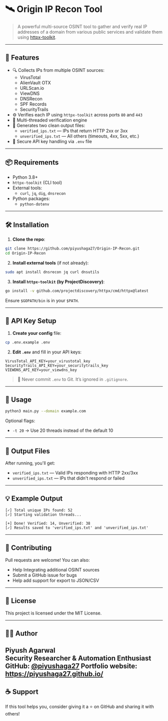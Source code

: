 # 🛰️ Origin IP Recon Tool

> A powerful multi-source OSINT tool to gather and verify real IP addresses of a domain from various public services and validate them using [httpx-toolkit](https://github.com/projectdiscovery/httpx).

---

## 📌 Features

- 🔍 Collects IPs from multiple OSINT sources:
  - VirusTotal
  - AlienVault OTX
  - URLScan.io
  - ViewDNS
  - DNSRecon
  - SPF Records
  - SecurityTrails
- ⚙️ Verifies each IP using `httpx-toolkit` across ports `80` and `443`
- 🧵 Multi-threaded verification engine
- 📄 Generates two clean output files:
  - `verified_ips.txt` — IPs that return HTTP 2xx or 3xx
  - `unverified_ips.txt` — All others (timeouts, 4xx, 5xx, etc.)
- 🔐 Secure API key handling via `.env` file

---

## 📦 Requirements

- Python 3.8+
- `httpx-toolkit` (CLI tool)
- External tools:
  - `curl`, `jq`, `dig`, `dnsrecon`
- Python packages:
  - `python-dotenv`

---

## 🛠️ Installation

1. **Clone the repo**:

```bash
git clone https://github.com/piyushaga27/Origin-IP-Recon.git
cd Origin-IP-Recon
```

2. **Install external tools** (if not already):

```bash
sudo apt install dnsrecon jq curl dnsutils
```

3. **Install `httpx-toolkit` (by ProjectDiscovery)**:

```bash
go install -v github.com/projectdiscovery/httpx/cmd/httpx@latest
```

Ensure `$GOPATH/bin` is in your `$PATH`.

---

## 🔐 API Key Setup

1. **Create your config** file:

```bash
cp .env.example .env
```

2. **Edit `.env`** and fill in your API keys:

```env
VirusTotal_API_KEY=your_virustotal_key
SecurityTrails_API_KEY=your_securitytrails_key
VIEWDNS_API_KEY=your_viewdns_key
```

> 🚫 Never commit `.env` to Git. It’s ignored in `.gitignore`.

---

## 🚀 Usage

```bash
python3 main.py --domain example.com
```

Optional flags:
- `-t 20` → Use 20 threads instead of the default 10

---

## 📂 Output Files

After running, you'll get:

- `verified_ips.txt` — Valid IPs responding with HTTP 2xx/3xx
- `unverified_ips.txt` — IPs that didn't respond or failed

---

## 💡 Example Output

```
[✓] Total unique IPs found: 52
[✓] Starting validation threads...

[+] Done! Verified: 14, Unverified: 38
[✓] Results saved to 'verified_ips.txt' and 'unverified_ips.txt'
```

---

## 🤝 Contributing

Pull requests are welcome! You can also:
- Help Integrating additional OSINT sources
- Submit a GitHub issue for bugs
- Help add support for export to JSON/CSV

---

## 📄 License

This project is licensed under the MIT License.

---

## 🙋‍♂️ Author

**Piyush Agarwal**  
Security Researcher & Automation Enthusiast
GitHub: [@piyushaga27](https://github.com/piyushaga27)
Portfolio website: https://piyushaga27.github.io/
---

## ☕ Support

If this tool helps you, consider giving it a ⭐ on GitHub and sharing it with others!

